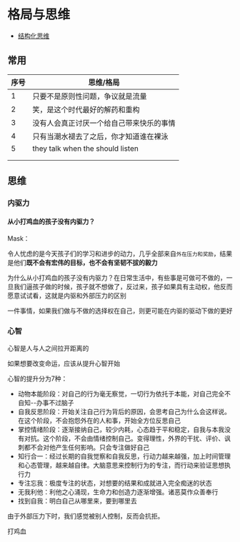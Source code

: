 # 格局与思维

- [结构化思维](../思维模型/EdwinXuThinkingModel.pdf)

## 常用

| 序号 | 思维/格局                                |
| ---- | ---------------------------------------- |
| 1    | 只要不是原则性问题，争议就是流量         |
| 2    | 笑，是这个时代最好的解药和重构           |
| 3    | 没有人会真正讨厌一个给自己带来快乐的事情 |
| 4    | 只有当潮水褪去了之后，你才知道谁在裸泳   |
| 5    | they talk when the should listen         |
|      |                                          |
|      |                                          |



## 思维

### 内驱力

#### 从小打鸡血的孩子没有内驱力？

Mask：

令人忧虑的是今天孩子们的学习和进步的动力，几乎全部来自`外在压力和奖励`，结果是他们**既不会有宏伟的目标，也不会有坚韧不拔的毅力**

为什么从小打鸡血的孩子没有内驱力？在日常生活中，有些事是可做可不做的，一旦我们逼孩子做的时候，孩子就不想做了，反过来，孩子如果具有主动权，他反而愿意试试看，这就是内驱和外部压力的区别

一件事情，如果我们做与不做的选择权在自己，则更可能在内驱的驱动下做的更好

### 心智

心智是人与人之间拉开距离的

如果想要改变命运，应该从提升心智开始

心智的提升分为7种：

- 动物本能阶段：对自己的行为毫无察觉，一切行为依托于本能，对自己完全不自知--办事不过脑子
- 自我反思阶段：开始关注自己行为背后的原因，会思考自己为什么会这样说。在这个阶段，不会抱怨外在的人和事，开始全方位反思自己
- 掌控情绪阶段：逐渐接纳自己，较少内耗，心态趋于平和稳定，自我与本我没有对抗。这个阶段，不会由情绪控制自己。变得理性，外界的干扰、评价、讽刺都不会对他产生任何影响。只会专注做好自己
- 知行合一：经过长期的自我觉察和自我反思，行动力越来越强，加上时间管理和心态管理，越来越自律。大脑意思来控制行为的专注，而行动来验证思想执行力
- 专注忘我：极度专注的状态，对想要的结果和成就进入完全痴迷的状态
- 无我利他：利他之心涌现，生命力和创造力逐渐增强。诸恶莫作众善奉行
- 找到自我：明白自己从哪里来，要到哪里去



















由于外部压力下时，我们感觉被别人控制，反而会抗拒。





打鸡血

